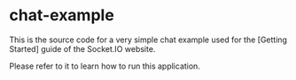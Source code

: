 # chat-example

This is the source code for a very simple chat example used for 
the [Getting Started] guide 
of the Socket.IO website.

Please refer to it to learn how to run this application.
